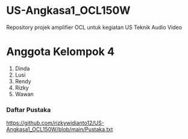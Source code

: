 # US-Angkasa1_OCL150W
Repository projek amplifier OCL untuk kegiatan US Teknik Audio Video

# Anggota Kelompok 4
 1. Dinda
 2. Lusi
 3. Rendy
 4. Rizky
 5. Wawan

### Daftar Pustaka
https://github.com/rizkywidianto12/US-Angkasa1_OCL150W/blob/main/Pustaka.txt
